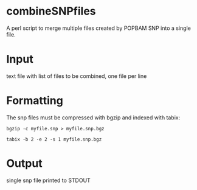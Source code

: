 # combineSNPfiles
A perl script to merge multiple files created by POPBAM SNP into a single file.



Input
=====
text file with list of files to be combined, one file per line


Formatting
==========

The snp files must be compressed with bgzip and indexed with tabix:

```bgzip -c myfile.snp > myfile.snp.bgz```

```tabix -b 2 -e 2 -s 1 myfile.snp.bgz```


Output
======
single snp file printed to STDOUT
